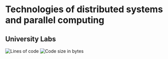 # Technologies of distributed systems and parallel computing

## University Labs

![Lines of code](https://aschey.tech/tokei/github/timo364/TDSPC) ![Code size in bytes](https://img.shields.io/github/languages/code-size/timo364/TDSPC)

